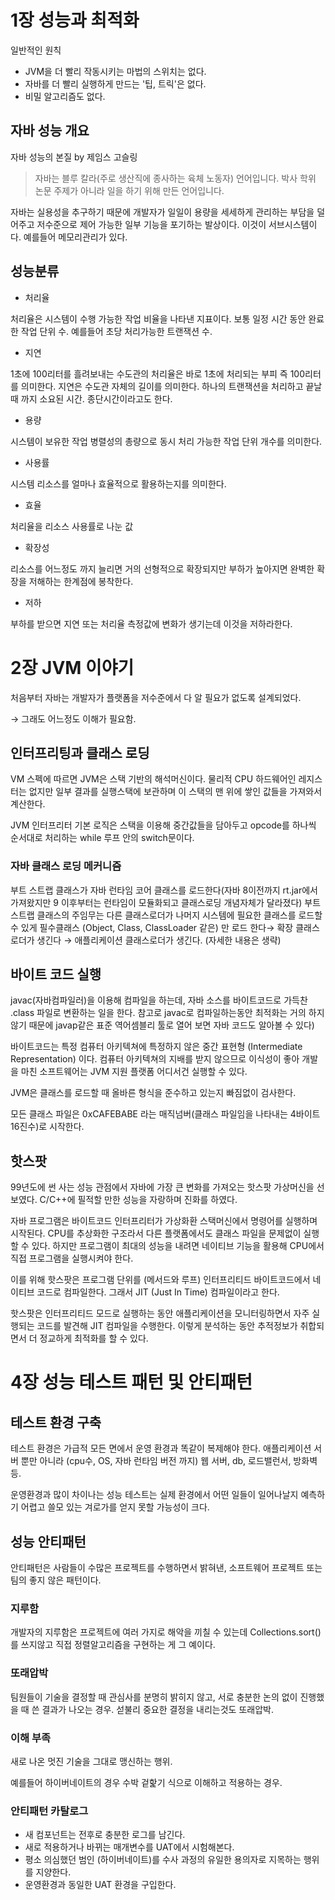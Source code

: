 # 1장 성능과 최적화

일반적인 원칙

- JVM을 더 빨리 작동시키는 마법의 스위치는 없다.
- 자바를 더 빨리 실행하게 만드는 '팁, 트릭'은 없다.
- 비밀 알고리즘도 없다.

## 자바 성능 개요

자바 성능의 본질 by 제임스 고슬링

> 자바는 블루 칼라(주로 생산직에 종사하는 육체 노동자) 언어입니다. 박사 학위 논문 주제가 아니라 일을 하기 위해 만든 언어입니다.

자바는 실용성을 추구하기 때문에 개발자가 일일이 용량을 세세하게 관리하는 부담을 덜어주고 저수준으로 제어 가능한 일부 기능을 포기하는 발상이다. 이것이 서브시스템이다. 예를들어 메모리관리가 있다. 

## 성능분류

- 처리율

처리율은 시스템이 수행 가능한 작업 비율을 나타낸 지표이다. 보통 일정 시간 동안 완료한 작업 단위 수. 예를들어 초당 처리가능한 트랜잭션 수.

- 지연

1초에 100리터를 흘려보내는 수도관의 처리율은 바로 1초에 처리되는 부피 즉 100리터를 의미한다. 지연은 수도관 자체의 길이를 의미한다. 하나의 트랜잭션을 처리하고 끝날 때 까지 소요된 시간. 종단시간이라고도 한다. 

- 용량

시스템이 보유한 작업 병렬성의 총량으로 동시 처리 가능한 작업 단위 개수를 의미한다.

- 사용률

시스템 리소스를 얼마나 효율적으로 활용하는지를 의미한다.

- 효율

처리율을 리소스 사용률로 나눈 값

- 확장성

리소스를 어느정도 까지 늘리면 거의 선형적으로 확장되지만 부하가 높아지면 완벽한 확장을 저해하는 한계점에 봉착한다.

- 저하

부하를 받으면 지연 또는 처리율 측정값에 변화가 생기는데 이것을 저하라한다.

# 2장 JVM 이야기

처음부터 자바는 개발자가 플랫폼을 저수준에서 다 알 필요가 없도록 설계되었다.

→ 그래도 어느정도 이해가 필요함.

## 인터프리팅과 클래스 로딩

VM 스펙에 따르면 JVM은 스택 기반의 해석머신이다. 물리적 CPU 하드웨어인 레지스터는 없지만 일부 결과를 실행스택에 보관하며 이 스택의 맨 위에 쌓인 값들을 가져와서 계산한다.

JVM 인터프리터 기본 로직은 스택을 이용해 중간값들을 담아두고 opcode를 하나씩 순서대로 처리하는 while 루프 안의 switch문이다.

### 자바 클래스 로딩 메커니즘

부트 스트랩 클래스가 자바 런타임 코어 클래스를 로드한다(자바 8이전까지 rt.jar에서 가져왔지만 9 이후부터는 런타임이 모듈화되고 클래스로딩 개념자체가 달라졌다) 부트 스트랩 클래스의 주임무는 다른 클래스로더가 나머지 시스템에 필요한 클래스를 로드할 수 있게 필수클래스 (Object, Class, ClassLoader 같은) 만 로드 한다→ 확장 클래스 로더가 생긴다 → 애플리케이션 클래스로더가 생긴다. (자세한 내용은 생략)

## 바이트 코드 실행

javac(자바컴파일러)을 이용해 컴파일을 하는데, 자바 소스를 바이트코드로 가득찬 .class 파일로 변환하는 일을 한다. 참고로 javac로 컴파일하는동안 최적화는 거의 하지 않기 때문에 javap같은 표준 역어셈블리 툴로 열어 보면 자바 코드도 알아볼 수 있다)

바이트코드는 특정 컴퓨터 아키텍쳐에 특정하지 않은 중간 표현형 (Intermediate Representation) 이다. 컴퓨터 아키텍쳐의 지배를 받지 않으므로 이식성이 좋아 개발을 마친 소프트웨어는 JVM 지원 플랫폼 어디서건 실행할 수 있다.

JVM은 클래스를 로드할 때 올바른 형식을 준수하고 있는지 빠짐없이 검사한다. 

모든 클래스 파일은 0xCAFEBABE 라는 매직넘버(클래스 파일임을 나타내는 4바이트 16진수)로 시작한다. 

## 핫스팟

99년도에 썬 사는 성능 관점에서 자바에 가장 큰 변화를 가져오는 핫스팟 가상머신을 선보였다. C/C++에 필적할 만한 성능을 자랑하며 진화를 하였다. 

자바 프로그램은 바이트코드 인터프리터가 가상화환 스택머신에서 명령어를 실행하며 시작된다. CPU를 추상화한 구조라서 다른 플랫폼에서도 클래스 파일을 문제없이 실행할 수 있다. 하지만 프로그램이 최대의 성능을 내려면 네이티브 기능을 활용해 CPU에서 직접 프로그램을 실행시켜야 한다. 

이를 위해 핫스팟은 프로그램 단위를 (메서드와 루프) 인터프리티드 바이트코드에서 네이티브 코드로 컴파일한다. 그래서 JIT (Just In Time) 컴파일이라고 한다.

핫스팟은 인터프리티드 모드로 실행하는 동안 애플리케이션을 모니터링하면서 자주 실행되는 코드를 발견해 JIT 컴파일을 수행한다. 이렇게 분석하는 동안 추적정보가 취합되면서 더 정교하게 최적화를 할 수 있다.

# 4장 성능 테스트 패턴 및 안티패턴

## 테스트 환경 구축

테스트 환경은 가급적 모든 면에서 운영 환경과 똑같이 복제해야 한다. 애플리케이션 서버 뿐만 아니라 (cpu수, OS, 자바 런타임 버전 까지) 웹 서버, db, 로드밸런서, 방화벽 등.

운영환경과 많이 차이나는 성능 테스트는 실제 환경에서 어떤 일들이 일어나날지 예측하기 어렵고 쓸모 있는 겨로가를 얻지 못할 가능성이 크다. 

## 성능 안티패턴

안티패턴은 사람들이 수많은 프로젝트를 수행하면서 밝혀낸, 소프트웨어 프로젝트 또는 팀의 좋지 않은 패턴이다.

### 지루함

개발자의 지루함은 프로젝트에 여러 가지로 해악을 끼칠 수 있는데 Collections.sort()를 쓰지않고 직접 정렬알고리즘을 구현하는 게 그 예이다. 

### 또래압박

팀원들이 기술을 결정할 때 관심사를 분명히 밝히지 않고, 서로 충분한 논의 없이 진행했을 때 쓴 결과가 나오는 경우. 섣불리 중요한 결정을 내리는것도 또래압박.

### 이해 부족

새로 나온 멋진 기술을 그대로 맹신하는 행위.

예를들어 하이버네이트의 경우 수박 겉핥기 식으로 이해하고 적용하는 경우. 

### 안티패턴 카탈로그

- 새 컴포넌트는 전후로 충분한 로그를 남긴다.
- 새로 적용하거나 바뀌는 매개변수를 UAT에서 시험해본다.
- 평소 의심했던 범인 (하이버네이트)를 수사 과정의 유일한 용의자로 지목하는 행위를 지양한다.
- 운영환경과 동일한 UAT 환경을 구입한다.

